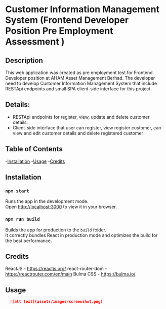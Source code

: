 # Customer Information Management System (Frontend Developer Position Pre Employment Assessment )

## Description

This web application was created as pre employment test for Frontend Developer position at AHAM Asset Management Berhad. The developer need to develop Customer Information Management System that include RESTApi endpoints and small SPA client-side interface for this project. 

## Details:
- RESTApi endpoints for register, view, update and delete customer details.
- Client-side interface that user can register, view register customer, can view and edit customer details and delete registered customer

## Table of Contents
-[Installation](#installation)
-[Usage](#usage)
-[Credits](#credits)

## Installation

### `npm start`
Runs the app in the development mode.\
Open [http://localhost:3000](http://localhost:3000) to view it in your browser.

### `npm run build`
Builds the app for production to the `build` folder.\
It correctly bundles React in production mode and optimizes the build for the best performance.


## Credits
ReactJS - https://reactjs.org/
react-router-dom - https://reactrouter.com/en/main
Bulma CSS - https://bulma.io/

## Usage
  ```md
    ![alt text](assets/images/screenshot.png)
  ```
    

